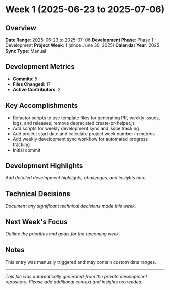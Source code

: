 # Week 1 (2025-06-23 to 2025-07-06)

## Overview
**Date Range**: 2025-06-23 to 2025-07-06
**Development Phase**: Phase 1 - Development
**Project Week**: 1 (since June 30, 2025)
**Calendar Year**: 2025
**Sync Type**: Manual

## Development Metrics
- **Commits**: 5
- **Files Changed**: 17
- **Active Contributors**: 2

## Key Accomplishments
- Refactor scripts to use template files for generating PR, weekly issues, logs, and releases; remove deprecated create-pr-helper.js
- Add scripts for weekly development sync and issue tracking
- Add project start date and calculate project week number in metrics
- Add weekly development sync workflow for automated progress tracking
- Initial commit

## Development Highlights
*Add detailed development highlights, challenges, and insights here.*

## Technical Decisions
*Document any significant technical decisions made this week.*

## Next Week's Focus
*Outline the priorities and goals for the upcoming week.*

## Notes
This entry was manually triggered and may contain custom date ranges.

---

*This file was automatically generated from the private development repository. Please add additional context and insights as needed.*
